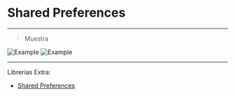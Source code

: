 # Shared Preferences
****

>Muestra

![Example](https://github.com/MariaDelCarmenHernandezDiaz/SharedSesion/blob/master/1.jpg "Shared")
![Example](https://github.com/MariaDelCarmenHernandezDiaz/SharedSesion/blob/master/2.jpg "Shared")

***


Librerias Extra:
- [Shared Preferences](https://pub.dev/packages/shared_preferences)
